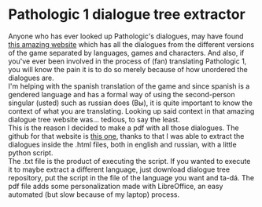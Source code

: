 # Pathologic 1 dialogue tree extractor
Anyone who has ever looked up Pathologic's dialogues, may have found [this amazing website](https://pathologicdialogue.github.io/) which has all the dialogues from the different versions of the game separated by languages, games and characters.
And also, if you've ever been involved in the process of (fan) translating Pathologic 1, you will know the pain it is to do so merely because of how unordered the dialogues are.
<br>
I'm helping with the spanish translation of the game and since spanish is a gendered language and has a formal way of using the second-person singular (usted) such as russian does (Bы), it is quite important to know the context of what you are translating. Looking up said context in that amazing dialogue tree website was... tedious, to say the least.
<br>
This is the reason I decided to make a pdf with all those dialogues. The github for that website is [this one](https://github.com/pathologicdialogue/pathologicdialogue.github.io), thanks to that I was able to extract the dialogues inside the .html files, both in english and russian, with a little python script.
<br>
The .txt file is the product of executing the script. If you wanted to execute it to maybe extract a different language, just download dialogue tree repository, put the script in the file of the language you want and ta-dá.
The pdf file adds some personalization made with LibreOffice, an easy automated (but slow because of my laptop) process.
